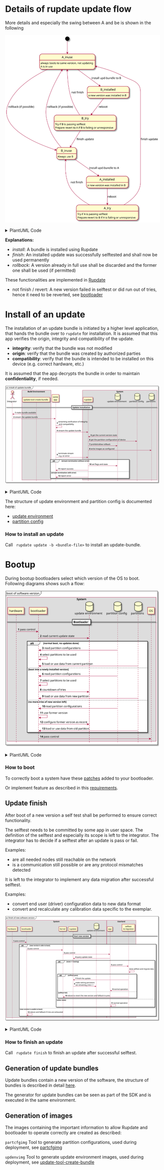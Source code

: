 # Details of rupdate update flow
More details and especially the swing between A and be is shown in the following

![](doc/images/upd_flow.svg)

<details>
  <summary>PlantUML Code</summary>

```plantuml
@startuml upd_flow


[*] --> A_inuse
A_inuse: always boots to same version, not updating
A_inuse: A is in use

A_inuse --> B_installed: install upd-bundle to B
B_installed: a new version was installed in B

B_installed --> B_try: reboot
B_try: Try if B is passing selftest
B_try: Prepare revert to A if B is failing or unresponsive

B_try --> B_inuse: finish update
B_inuse: Always use B

B_try --> A_inuse: not finish

B_inuse --> A_installed: install upd-bundle to A
A_installed:  a new version was installed in B

A_installed --> A_try: reboot
A_try: Try if A is passing selftest
A_try: Prepare revert to B if A is failing or unresponsive

A_try --> B_inuse: not finish

A_try --> A_inuse: finish update

A_inuse --> B_inuse: rollback (if possible)
B_inuse --> A_inuse: rollback (if possible)

@enduml
```
</details>

**Explanations:**

* *install*: A bundle is installed using Rupdate
* *finish*: An installed update was successfully selftested and shall now be used permanently
* *rollback*: A version already in full use shall be discarded and the former one shall be used (if permitted)

These functionalities are implemented in [Rupdate](rupdate/manual.txt)

* not finish / revert: A new version failed in selftest or did run out of tries, hence it need to be reverted, see [bootloader](./bootloader/)

# Install of an update

The installation of an update bundle is initiated by a higher level application, that hands the bundle over to ```rupdate``` for installation.
It is assumed that this app verifies the origin, integrity and compatibility of the update.

- **integrity**: verify that the bundle was not modified
- **origin**: verify that the bundle was created by authorized parties
- **compatibility**: verify that the bundle is intended to be installed on this device (e.g. correct hardware, etc.)

It is assumed that the  app decrypts the bundle in order to maintain **confidentiality**, if needed.

![](doc/images/upd_bundle_inst_flow.svg)


<details>
  <summary>PlantUML Code</summary>

```plantuml
@startuml upd_bundle_inst_flow

hide footbox
autonumber

actor "Integrator" as sysint
box "Build Environment"
        participant "update-tool-create-bundle" as sdk
end box

        participant "some\napp" as capp

box "System"
        participant "Rupdate" as updtool
        database "update environment" as updenv
        database "partition config" as partcfg
        database "partitions" as parts
end box

mainframe uc install of update bundle


== Update installation ==


sdk -> sysint : make bundle available

sysint -> capp : stream the update bundle

capp -> capp : streaming verification of integrity \n and compatibility

capp -> updtool : stream the update bundle

updenv -> updtool : get the current version state

partcfg <- updtool : get the partition configuration of device

updenv <- updtool : prohibit/allow rollback

updtool -> parts : write images as configured

capp -> updtool : terminate stream \n e.g. on error

alt stream termination without error

  updtool -> updenv :  set flags and state

  updtool -> capp : report success

else stream termination with error
  updtool -> capp : report error
end

@enduml
```
</details>

The structure of update environment and partition config is documented here:

* [update environment](updenvimg/README.md)
* [partition config](partcfgimg/README.md)


### How to install an update

Call ``` rupdate update -b <bundle-file>``` to install an update-bundle.


# Bootup

During bootup bootloaders select which version of the OS to boot. Following diagrams shows such a flow:

![](doc/images/upd_bundle_norm_boot_flow.svg)


<details>
  <summary>PlantUML Code</summary>

```plantuml
@startuml upd_bundle_norm_boot_flow

hide footbox
autonumber


box "System"
        participant "hardware" as hw
        participant "bootloader" as bootldr
        database "update environment" as updenv
        database "partition config" as partcfg
        database "partitions" as parts
        participant "OS" as os
end box

mainframe boot of software version


== Bootloader ==

hw -> bootldr : pass control

updenv <- bootldr : read current update state

alt normal boot, no updates done

partcfg -> bootldr : read partition configurations
bootldr -> bootldr :  select partitions to be used
bootldr <-  parts :  load or use data from current partition

else  boot into a newly installed version

partcfg -> bootldr : read partition configurations
bootldr -> bootldr : select partitions to be used
bootldr -> updenv : countdown of tries
bootldr <-  parts :  load or use data from new partition

else no more tries of new version left

partcfg -> bootldr : read partition configurations
bootldr -> bootldr : use former version
bootldr -> updenv : configure former version as recent
bootldr <-  parts :  load or use data from old partition

end


bootldr -> os : pass control



@enduml
```
</details>

### How to boot

To correctly boot a system have these [patches](bootloaders/) added to your bootloader.

Or implement feature as described in this [requirements](bootloader/requirements_to_bootloader.md).


## Update finish

After boot of a new version a self test shall be performed to ensure correct functionality.

The selftest needs to be committed by some app in user space. The definition of the selftest and especially its scope is left to the integrator. The integrator has to decide if a selftest after an update is pass or fail.

Examples:

- are all needed nodes still reachable on the network
- is a communication still possible or are any protocol mismatches detected

It is left to the integrator to implement any data migration after successful selftest.

Examples:

- convert end user (driver) configuration data to new data format
- convert and recalculate any calibration data specific to the exemplar.



![](doc/images/upd_bundle_finish_flow.svg)


<details>
  <summary>PlantUML Code</summary>

```plantuml
@startuml upd_bundle_finish_flow

hide footbox
autonumber


box "System"
        participant "hardware" as hw
        participant "bootloader" as bootldr
        database "update environment" as updenv
        participant "Kernel" as os
        participant "Rupdate" as updtool
        database "update environment" as updenv
end box

box "Userland"
        participant "app" as capp
        participant "selftest\n & migration" as selftest
end box

mainframe uc finish of new software version


== Start new version ==

hw -> bootldr : pass control

alt new version is able to boot

  bootldr -> os : pass control
  os -> capp : pass control
  capp -> updtool : query update state

  alt state == testing

  capp -> selftest : pass control
  selftest -> selftest: do selftest and migrate data

  alt selftest pass

    selftest -> updtool : finish the update
    updtool -> updenv : make setting persistent\nset remaining_tries=-1
    selftest -> capp : normal operation

  else selftest fail

    selftest -> os : reboot to revert the new version and fallback to prev.

  end

  else other state
    capp -> capp: normal operation
  end

else new version is unable to boot

  bootldr -> bootldr: reboot and fallback if tries are exhausted

end


@enduml
```
</details>

### How to finish an update

Call ``` rupdate finish``` to finish an update after successful selftest.


## Generation of update bundles

Update bundles contain a new version of the software, the structure of bundles is described in detail [here](scripts/bundle/README.md).


The generator for update bundles can be seen as part of the SDK and is executed in the same environment.

## Generation of images

The images containing the important information to allow Rupdate and bootloader to operate correctly are created as described:

```partcfgimg``` Tool to generate partition configurations, used during deployment, see [partcfgimg](./partcfgimg/) 

```updenvimg``` Tool to generate update environment images, used during deployment, see
[update-tool-create-bundle](./scripts/bundle)
